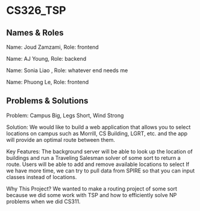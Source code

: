 # CS326_TSP

## Names & Roles
Name: Joud Zamzami, Role: frontend 

Name: AJ Young, Role:  backend

Name: Sonia Liao , Role: whatever end needs me

Name: Phuong Le, Role: frontend


## Problems & Solutions
Problem: Campus Big, Legs Short, Wind Strong 

Solution: We would like to build a web application that allows you to select locations on campus such as Morrill, CS Building, LGRT, etc. and the app will provide an optimal route between them.

Key Features: The background server will be able to look up the location of buildings and run a Traveling Salesman solver of some sort to return a route.
Users will be able to add and remove available locations to select
If we have more time, we can try to pull data from SPIRE so that you can input classes instead of locations.

Why This Project?
We wanted to make a routing project of some sort because we did some work with TSP and how to efficiently solve NP problems when we did CS311.
